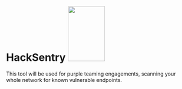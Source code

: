 # HackSentry <img src ="https://github.com/xsudoxx/HackSentry/assets/127046919/98448f5d-915e-4805-b445-ad12e736b926" width = "100" height = "150"/>

This tool will be used for purple teaming engagements, scanning your whole network for known vulnerable endpoints.
